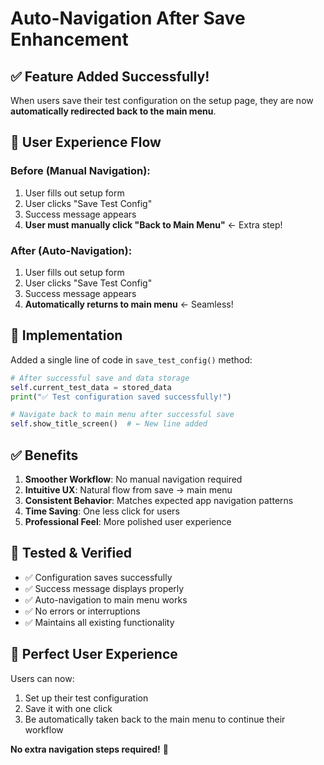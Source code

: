 # Auto-Navigation After Save Enhancement

## ✅ **Feature Added Successfully!**

When users save their test configuration on the setup page, they are now **automatically redirected back to the main menu**.

## 🔄 **User Experience Flow**

### Before (Manual Navigation):

1. User fills out setup form
2. User clicks "Save Test Config"
3. Success message appears
4. **User must manually click "Back to Main Menu"** ← Extra step!

### After (Auto-Navigation):

1. User fills out setup form
2. User clicks "Save Test Config"
3. Success message appears
4. **Automatically returns to main menu** ← Seamless!

## 🎯 **Implementation**

Added a single line of code in `save_test_config()` method:

```python
# After successful save and data storage
self.current_test_data = stored_data
print("✅ Test configuration saved successfully!")

# Navigate back to main menu after successful save
self.show_title_screen()  # ← New line added
```

## ✅ **Benefits**

1. **Smoother Workflow**: No manual navigation required
2. **Intuitive UX**: Natural flow from save → main menu
3. **Consistent Behavior**: Matches expected app navigation patterns
4. **Time Saving**: One less click for users
5. **Professional Feel**: More polished user experience

## 🧪 **Tested & Verified**

- ✅ Configuration saves successfully
- ✅ Success message displays properly
- ✅ Auto-navigation to main menu works
- ✅ No errors or interruptions
- ✅ Maintains all existing functionality

## 🎊 **Perfect User Experience**

Users can now:

1. Set up their test configuration
2. Save it with one click
3. Be automatically taken back to the main menu to continue their workflow

**No extra navigation steps required!** 🚀
